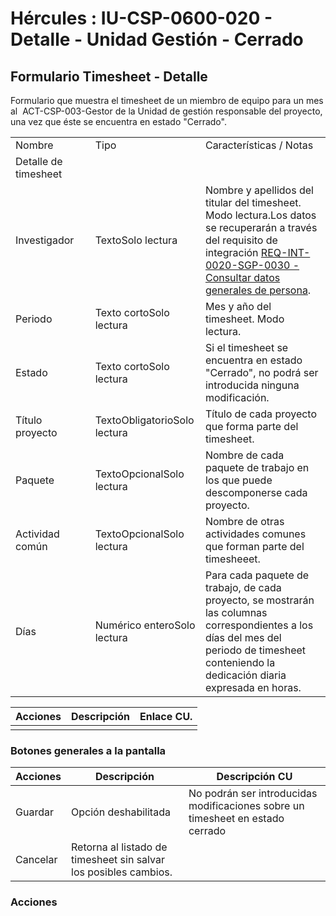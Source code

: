 # Hércules : IU\-CSP\-0600\-020 \- Detalle \- Unidad Gestión \- Cerrado



## Formulario Timesheet \- Detalle

Formulario que muestra el timesheet de un miembro de equipo para un mes al  ACT\-CSP\-003\-Gestor de la Unidad de gestión responsable del proyecto, una vez que éste se encuentra en estado "Cerrado". 



|  | | | |
| --- | --- | --- | --- |
| Nombre | | Tipo | Características / Notas |
| Detalle de timesheet | | | |
| Investigador | | TextoSolo lectura | Nombre y apellidos del titular del timesheet. Modo lectura.Los datos se recuperarán a través del requisito de integración [REQ\-INT\-0020\-SGP\-0030 \- Consultar datos generales de persona](/hercules/sgi-sistema-de-gestion-de-investigacion/requisitos-y-analisis-funcional/analisis-funcional-sgi-hercules/gen-aspectos-generales/int-requisitos-de-integracion/req-int-0020-sgp-integracion-con-sistema-de-gestion-de-personas/req-int-0020-sgp-0030-consultar-datos-generales-de-persona.md "/hercules/sgi-sistema-de-gestion-de-investigacion/requisitos-y-analisis-funcional/analisis-funcional-sgi-hercules/gen-aspectos-generales/int-requisitos-de-integracion/req-int-0020-sgp-integracion-con-sistema-de-gestion-de-personas/req-int-0020-sgp-0030-consultar-datos-generales-de-persona.md"). |
| Periodo | | Texto cortoSolo lectura | Mes y año del timesheet. Modo lectura. |
| Estado | | Texto cortoSolo lectura | Si el timesheet se encuentra en estado "Cerrado", no podrá ser introducida ninguna modificación. |
| Título proyecto | | TextoObligatorioSolo lectura | Título de cada proyecto que forma parte del timesheet. |
| Paquete | | TextoOpcionalSolo lectura | Nombre de cada paquete de trabajo en los que puede descomponerse cada proyecto. |
| Actividad común | | TextoOpcionalSolo lectura | Nombre de otras actividades comunes que forman parte del timesheeet. |
| Días | | Numérico enteroSolo lectura | Para cada paquete de trabajo, de cada proyecto, se mostrarán las columnas correspondientes a los días del mes del periodo de timesheet conteniendo la dedicación diaria expresada en horas. |



| Acciones | Descripción | Enlace CU. |
| --- | --- | --- |
|  |  |  |

### Botones generales a la pantalla



| Acciones | Descripción | Descripción CU |
| --- | --- | --- |
| Guardar | Opción deshabilitada | No podrán ser introducidas modificaciones sobre un timesheet en estado cerrado |
| Cancelar | Retorna al listado de timesheet sin salvar los posibles cambios. |  |

### Acciones




